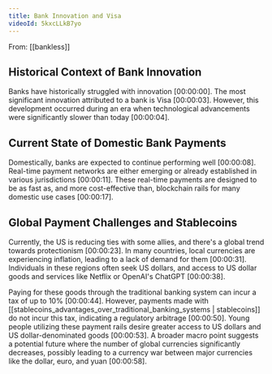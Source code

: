```yaml
---
title: Bank Innovation and Visa
videoId: 5kxcLLkB7yo
---
```


From: [[bankless]] <br/> 

## Historical Context of Bank Innovation

Banks have historically struggled with innovation <a class="yt-timestamp" data-t="00:00:00">[00:00:00]</a>. The most significant innovation attributed to a bank is Visa <a class="yt-timestamp" data-t="00:00:03">[00:00:03]</a>. However, this development occurred during an era when technological advancements were significantly slower than today <a class="yt-timestamp" data-t="00:00:04">[00:00:04]</a>.

## Current State of Domestic Bank Payments

Domestically, banks are expected to continue performing well <a class="yt-timestamp" data-t="00:00:08">[00:00:08]</a>. Real-time payment networks are either emerging or already established in various jurisdictions <a class="yt-timestamp" data-t="00:00:11">[00:00:11]</a>. These real-time payments are designed to be as fast as, and more cost-effective than, blockchain rails for many domestic use cases <a class="yt-timestamp" data-t="00:00:17">[00:00:17]</a>.

## Global Payment Challenges and Stablecoins

Currently, the US is reducing ties with some allies, and there's a global trend towards protectionism <a class="yt-timestamp" data-t="00:00:23">[00:00:23]</a>. In many countries, local currencies are experiencing inflation, leading to a lack of demand for them <a class="yt-timestamp" data-t="00:00:31">[00:00:31]</a>. Individuals in these regions often seek US dollars, and access to US dollar goods and services like Netflix or OpenAI's ChatGPT <a class="yt-timestamp" data-t="00:00:38">[00:00:38]</a>.

Paying for these goods through the traditional banking system can incur a tax of up to 10% <a class="yt-timestamp" data-t="00:00:44">[00:00:44]</a>. However, payments made with [[stablecoins_advantages_over_traditional_banking_systems | stablecoins]] do not incur this tax, indicating a regulatory arbitrage <a class="yt-timestamp" data-t="00:00:50">[00:00:50]</a>. Young people utilizing these payment rails desire greater access to US dollars and US dollar-denominated goods <a class="yt-timestamp" data-t="00:00:53">[00:00:53]</a>. A broader macro point suggests a potential future where the number of global currencies significantly decreases, possibly leading to a currency war between major currencies like the dollar, euro, and yuan <a class="yt-timestamp" data-t="00:00:58">[00:00:58]</a>.